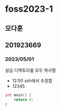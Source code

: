 # foss2023-1

## 모다훈

## 201923669

### 2023/05/01

실습 디렉토리를 모두 복사함

* 12:50 ssh에서 수정함
* 12345

```C
int main() {
	return 0;
}
